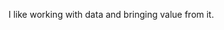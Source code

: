 I like working with data and bringing value from it.
<!---
### About Me

👋 Hi, I’m **Chandra Vamshi**, a aspiring Data Scientist with a Master’s degree in Data Science from a German university. I specialize in building and deploying scalable ML models using MLOps best practices. My current focus includes advancing my expertise in NLP, LLMs, and cloud-based AI solutions to solve real-world problems.

💼 Actively seeking collaboration on data science projects, particularly in LLM agents, ML model development, data analysis and AI innovation.

Apart from this, I am Fullstack developer with decent experience in Germany.

📧 Reach me at **[dasyamchandravamshi@gmail.com](mailto:dasyamchandravamshi@gmail.com)**.

---

### Projects

- **[Data Science Portfolio](https://github.com/chandravamshi-ai/Data-Science-Portfolio):** Showcase of my data science projects.
<!--- 
- **[Breast Cancer Diagnosis Predictor](https://breast-cancer-prediction-lr.streamlit.app/):** Logistic Regression model for breast cancer diagnosis.
- **[Penguin Species Classification](https://random-forest-classifictaion.streamlit.app/):** Random Forest model for classifying penguin species.


---

### Skills & Expertise

**Programming & Tools:**
- Python, R, SQL
- TensorFlow, PyTorch, Scikit-learn, Pandas, Numpy
- Git, GitHub

**Data Science & Machine Learning:**
- Data Analysis & Preprocessing
- Model Building & Deployment
- Deep Learning, NLP, GPT, MLOps

**Cloud & DevOps:**
- AWS, Azure, Docker, Kubernetes

**Databases:**
- PostgreSQL, MySQL, MongoDB

**Web Development:**
- React, Next.js, Angular
--->



<!---
chandravamshi-ai/chandravamshi-ai is a ✨ special ✨ repository because its `README.md` (this file) appears on your GitHub profile.
You can click the Preview link to take a look at your changes.



### Skills & Expertise

#### Programming & Tools
- **Languages:** Python, R, SQL
- **Libraries & Frameworks:** TensorFlow, PyTorch, Numpy, Pandas, Matplotlib, Scikit-learn, Keras, Scipy
- **Version Control:** Git, GitHub

#### Data Science & Machine Learning
- **Core Skills:** Statistical Analysis, Data Cleaning, Exploratory Data Analysis (EDA)
- **Machine Learning:** Model Building, Hyperparameter Tuning, Feature Engineering, Model Deployment
- **Deep Learning:** Neural Networks, Convolutional Neural Networks (CNNs), Natural Language Processing (NLP)
- **MLOps:** Pipeline Automation, CI/CD for ML, Model Monitoring
- **AI Specializations:** Large Language Models (LLM), Generative Pre-trained Transformers (GPT), Retrieval-Augmented Generation (RAG), Prompt Engineering

#### Cloud & DevOps
- **Cloud Providers:** AWS, Azure
- **DevOps Tools:** Docker, Kubernetes, CI/CD pipelines

#### Databases
- **SQL Databases:** PostgreSQL, MySQL
- **NoSQL Databases:** MongoDB

#### Web & Software Development
- **Web Technologies:** React, Next.js, Angular, HTML5, CSS3
- **Tools:** VS Code, PHPStorm, Figma, Bash, Jira


### Future Aspirations
I'm committed to continuous learning and contributing to open-source projects. My current focus areas include:
- Enhancing my expertise in **MLOps** and **Cloud Computing** for scalable ML model deployment.
- Deepening my knowledge of **NLP** and **LLMs** to build state-of-the-art AI applications.
- Collaborating on innovative data science projects that make a meaningful impact.

---

### What I’m Looking For
I'm eager to collaborate on projects that involve:
- **Data Analysis**: Extracting insights and making data-driven decisions.
- **Model Development**: Creating and fine-tuning machine learning models.
- **AI Innovation**: Developing cutting-edge AI solutions.

---
---

### How to Reach Me
📧 Email: [dasyamchandravamshi@gmail.com](mailto:dasyamchandravamshi@gmail.com)

---

--->
